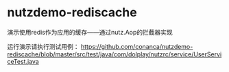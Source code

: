 nutzdemo-rediscache
===================

演示使用redis作为应用的缓存——通过nutz.Aop的拦截器实现

运行演示请执行测试用例：
https://github.com/conanca/nutzdemo-rediscache/blob/master/src/test/java/com/dolplay/nutzrc/service/UserServiceTest.java
